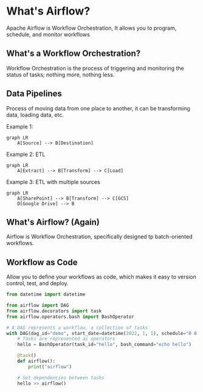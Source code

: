 # What's Airflow?

Apache Airflow is Workflow Orchestration, It allows you to program, schedule, and monitor workflows

## What's a Workflow Orchestration?

Workflow Orchestration is the process of triggering and monitoring the status of tasks; nothing more, nothing less.

## Data Pipelines

Process of moving data from one place to another, it can be transforming data, loading data, etc.

Example 1:

```mermaid {"id":"01HYB7G78163BYDKA2K2KVZHGM"}
graph LR
    A[Source] --> B[Destination]
```

Example 2: ETL

```mermaid {"id":"01HYB7G78163BYDKA2K66VSWY6"}
graph LR
    A[Extract] --> B[Transform] --> C[Load]
```

Example 3: ETL with multiple sources

```mermaid {"id":"01HYB7G78163BYDKA2K9BJFKBP"}
graph LR
    A[SharePoint] --> B[Transform] --> C[GCS]
    D[Google Drive] --> B
```

## What's Airflow? (Again)

Airflow is Workflow Orchestration, specifically designed tp batch-oriented workflows.

## Workflow as Code

Allow you to define your workflows as code, which makes it easy to version control, test, and deploy.

```python {"id":"01HYB7G78163BYDKA2K9JA8PCQ"}
from datetime import datetime

from airflow import DAG
from airflow.decorators import task
from airflow.operators.bash import BashOperator

# A DAG represents a workflow, a collection of tasks
with DAG(dag_id="demo", start_date=datetime(2022, 1, 1), schedule="0 0 * * *") as dag:
    # Tasks are represented as operators
    hello = BashOperator(task_id="hello", bash_command="echo hello")

    @task()
    def airflow():
        print("airflow")

    # Set dependencies between tasks
    hello >> airflow()
```

```sh {"id":"01HYB5ZQS6SQNMCNKTK017AMYQ"}

```
